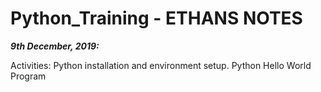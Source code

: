 # Python_Training - ETHANS NOTES #######

***9th December, 2019:***

Activities:
Python installation and environment setup.
Python Hello World Program
